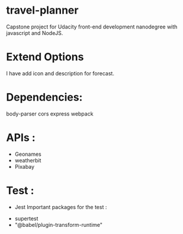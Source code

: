 # travel-planner
Capstone project for Udacity front-end development nanodegree with javascript and NodeJS.

# Extend Options 
I have add icon and description for forecast.

# Dependencies:
body-parser
cors
express
webpack

# APIs :
- Geonames
- weatherbit
- Pixabay

# Test :
- Jest
Important packages for the test :
* supertest
* "@babel/plugin-transform-runtime"
